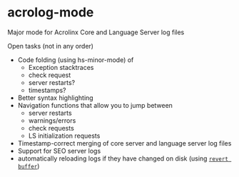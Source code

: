acrolog-mode
============

Major mode for Acrolinx Core and Language Server log files

Open tasks (not in any order)

* Code folding (using hs-minor-mode) of 
  * Exception stacktraces
  * check request
  * server restarts?
  * timestamps?
* Better syntax highlighting
* Navigation functions that allow you to jump between
  * server restarts
  * warnings/errors
  * check requests
  * LS initialization requests
* Timestamp-correct merging of core server and language server log files
* Support for SEO server logs
* automatically reloading logs if they have changed on disk (using [`revert buffer`](http://www.emacswiki.org/emacs/RevertBuffer))
